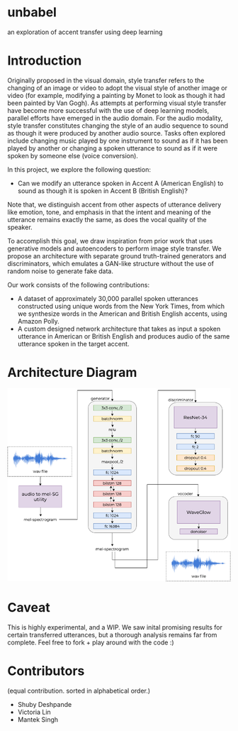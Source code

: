 # unbabel
an exploration of accent transfer using deep learning

# Introduction
Originally proposed in the visual domain, style transfer refers to the changing of an image or video to adopt the visual style of another image or video (for example, modifying a painting by Monet to look as though it had been painted by Van Gogh). As attempts at performing visual style transfer have become more successful with the use of deep learning models, parallel efforts have emerged in the audio domain. For the audio modality, style transfer constitutes changing the style of an audio sequence to sound as though it were produced by another audio source. Tasks often explored include changing music played by one instrument to sound as if it has been played by another or changing a spoken utterance to sound as if it were spoken by someone else (voice conversion).

In this project, we explore the following question:

* Can we modify an utterance spoken in Accent A (American English) to sound as though it is spoken in Accent B (British English)?

Note that, we distinguish accent from other aspects of utterance delivery like emotion, tone, and emphasis in that the intent and meaning of the utterance remains exactly the same, as does the vocal quality of the speaker.

To accomplish this goal, we draw inspiration from prior work that uses generative models and autoencoders to perform image style transfer. We propose an architecture with separate ground truth-trained generators and discriminators, which emulates a GAN-like structure without the use of random noise to generate fake data.

Our work consists of the following contributions:

* A dataset of approximately 30,000 parallel spoken utterances constructed using unique words from the New York Times, from which we synthesize words in the American and British English accents, using Amazon Polly.
* A custom designed network architecture that takes as input a spoken utterance in American or British English and produces audio of the same utterance spoken in the target accent.

# Architecture Diagram

![unbabel model architecture diagram](public/accent_model_arch.png)

# Caveat

This is highly experimental, and a WIP. We saw inital promising results for certain transferred utterances, but a thorough analysis remains far from complete. Feel free to fork + play around with the code :)

# Contributors

(equal contribution. sorted in alphabetical order.)

* Shuby Deshpande
* Victoria Lin
* Mantek Singh
